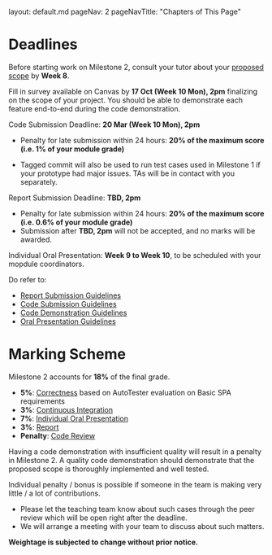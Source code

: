 <br>

<frontmatter>
  layout: default.md
  pageNav: 2
  pageNavTitle: "Chapters of This Page"
</frontmatter>

[](#deadlines)Deadlines
=======================

Before starting work on Milestone 2, consult your tutor about your [proposed scope](scope.html) by **Week 8**.

Fill in survey available on Canvas by **17 Oct (Week 10 Mon), 2pm** finalizing on the scope of your project. You should be able to demonstrate each feature end-to-end during the code demonstration.

Code Submission Deadline: **20 Mar (Week 10 Mon), 2pm**

*   Penalty for late submission within 24 hours: **20% of the maximum score (i.e. 1% of your module grade)**

*   Tagged commit will also be used to run test cases used in Milestone 1 if your prototype had major issues. TAs will be in contact with you separately.

Report Submission Deadline: **TBD, 2pm**

*   Penalty for late submission within 24 hours: **20% of the maximum score (i.e. 0.6% of your module grade)**
*   Submission after **TBD, 2pm** will not be accepted, and no marks will be awarded.

Individual Oral Presentation: **Week 9 to Week 10**, to be scheduled with your mopdule coordinators.

Do refer to:

*   [Report Submission Guidelines](../project-requirement-guidelines/rsg.html)
*   [Code Submission Guidelines](../project-requirement-guidelines/csg.html)
*   [Code Demonstration Guidelines](../project-requirement-guidelines/cdg.html)
*   [Oral Presentation Guidelines](../project-requirement-guidelines/opg.html#oral-presentation-guidelines)

[](#marking-scheme)Marking Scheme
=================================

Milestone 2 accounts for **18%** of the final grade.

*   **5%**: [Correctness](../project-requirement-guidelines/gg.html#spa-correctness-grading) based on AutoTester evaluation on Basic SPA requirements
*   **3%**: [Continuous Integration](../tools/continuous-integration.html)
*   **7%**: [Individual Oral Presentation](../project-requirement-guidelines/opg.html#oral-presentation-guidelines)
*   **3%**: [Report](../project-requirement-guidelines/gg.html#report-grading)
*   **Penalty**: [Code Review](../project-requirement-guidelines/gg.html#code-review)

Having a code demonstration with insufficient quality will result in a penalty in Milestone 2. A quality code demonstration should demonstrate that the proposed scope is thoroughly implemented and well tested.

Individual penalty / bonus is possible if someone in the team is making very little / a lot of contributions.

*   Please let the teaching team know about such cases through the peer review which will be open right after the deadline.
*   We will arrange a meeting with your team to discuss about such matters.

**Weightage is subjected to change without prior notice.**
